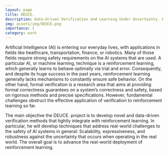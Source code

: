 ```yaml
---
layout: page
title: DEUCE.
description: Data-Driven Verification and Learning Under Uncertainty. ERC Starting Grant.
img: assets/img/DEUCE.png
importance: 1
category: work
---
```


Artificial Intelligence (AI) is entering our everyday lives, with applications in fields like healthcare, transportation, finance, or robotics. Many of those fields require strong safety requirements on the AI systems that are used. A particular AI, or machine learning, technique is a reinforcement learning, which generally learns to behave optimally via trial and error. Consequently, and despite its huge success in the past years, reinforcement learning generally lacks mechanisms to constantly ensure safe behavior. On the other hand, formal verification is a research area that aims at providing formal correctness guarantees on a system’s correctness and safety, based on rigorous methods and precise specifications. However, fundamental challenges obstruct the effective application of verification to reinforcement learning so far.

The main objective the DEUCE. project is to develop novel and data-driven verification methods that tightly integrate with reinforcement learning. In particular, he will develop techniques that address real-world challenges to the safety of AI systems in general: Scalability, expressiveness, and robustness against the uncertainty that occurs when operating in the real world. The overall goal is to advance the real-world deployment of reinforcement learning.
